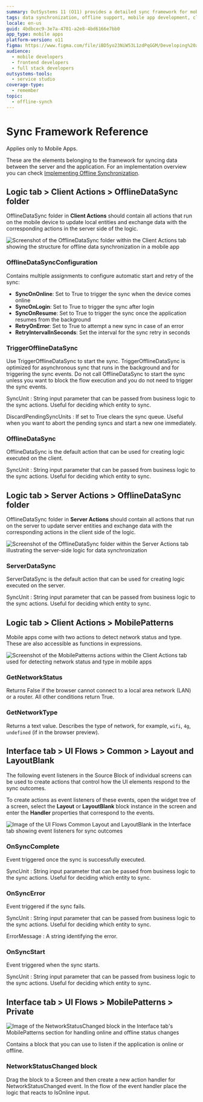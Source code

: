 ```yaml
---
summary: OutSystems 11 (O11) provides a detailed sync framework for mobile apps, covering data synchronization between client and server actions.
tags: data synchronization, offline support, mobile app development, client-server architecture, sync configuration
locale: en-us
guid: 4bdbcec9-3e7a-4701-a2e8-4bd6166e7bb0
app_type: mobile apps
platform-version: o11
figma: https://www.figma.com/file/iBD5yo23NiW53L1zdPqGGM/Developing%20an%20Application?node-id=174:43
audience:
  - mobile developers
  - frontend developers
  - full stack developers
outsystems-tools:
  - service studio
coverage-type:
  - remember
topic:
  - offline-synch
---
```


# Sync Framework Reference

<div class="info" markdown="1">

Applies only to Mobile Apps.

</div>

These are the elements belonging to the framework for syncing data between the server and the application. For an implementation overview you can check [Implementing Offline Synchronization](<sync-implement.md>).

## Logic tab > Client Actions > OfflineDataSync folder

OfflineDataSync folder in **Client Actions** should contain all actions that run on the mobile device to update local entities and exchange data with the corresponding actions in the server side of the logic.

![Screenshot of the OfflineDataSync folder within the Client Actions tab showing the structure for offline data synchronization in a mobile app](images/sync-logic-client-offlinedatasync.png "OfflineDataSync Folder in Client Actions")

### OfflineDataSyncConfiguration

Contains multiple assignments to configure automatic start and retry of the sync:

* **SyncOnOnline**: Set to True to trigger the sync when the device comes online
* **SyncOnLogin**: Set to True to trigger the sync after login
* **SyncOnResume**: Set to True to trigger the sync once the application resumes from the background
* **RetryOnError**: Set to True to attempt a new sync in case of an error
* **RetryIntervalInSeconds**: Set the interval for the sync retry in seconds

### TriggerOfflineDataSync

Use TriggerOfflineDataSync to start the sync. TriggerOfflineDataSync is optimized for asynchronous sync that runs in the background and for triggering the sync events. Do not call OfflineDataSync to start the sync unless you want to block the flow execution and you do not need to trigger the sync events.

SyncUnit
:   String input parameter that can be passed from business logic to the sync actions. Useful for deciding which entity to sync.

DiscardPendingSyncUnits
:   If set to True clears the sync queue. Useful when you want to abort the pending syncs and start a new one immediately.

### OfflineDataSync

OfflineDataSync is the default action that can be used for creating logic executed on the client.

SyncUnit
:   String input parameter that can be passed from business logic to the sync actions. Useful for deciding which entity to sync.

## Logic tab > Server Actions > OfflineDataSync folder

OfflineDataSync folder in **Server Actions** should contain all actions that run on the server to update server entities and exchange data with the corresponding actions in the client side of the logic.

![Screenshot of the OfflineDataSync folder within the Server Actions tab illustrating the server-side logic for data synchronization](images/sync-logic-server-offlinedatasync.png "OfflineDataSync Folder in Server Actions")

### ServerDataSync

ServerDataSync is the default action that can be used for creating logic executed on the server.

SyncUnit
:   String input parameter that can be passed from business logic to the sync actions. Useful for deciding which entity to sync.

## Logic tab > Client Actions > MobilePatterns

Mobile apps come with two actions to detect network status and type. These are also accessible as functions in expressions.

![Screenshot of the MobilePatterns actions within the Client Actions tab used for detecting network status and type in mobile apps](images/sync-logic-client-mobilepatterns.png "MobilePatterns in Client Actions")

### GetNetworkStatus

Returns False if the browser cannot connect to a local area network (LAN) or a router. All other conditions return True.

### GetNetworkType

Returns a text value. Describes the type of network, for example, `wifi`, `4g`, `undefined` (if in the browser preview).

## Interface tab > UI Flows > Common > Layout and LayoutBlank

The following event listeners in the Source Block of individual screens can be used to create actions that control how the UI elements respond to the sync outcomes.

To create actions as event listeners of these events, open the widget tree of a screen, select the **Layout** or **LayoutBlank** block instance in the screen and enter the **Handler** properties that correspond to the events.

![Image of the UI Flows Common Layout and LayoutBlank in the Interface tab showing event listeners for sync outcomes](images/sync-interface-screen-layout.png "UI Flows Common Layout")

### OnSyncComplete

Event triggered once the sync is successfully executed.

SyncUnit
:   String input parameter that can be passed from business logic to the sync actions. Useful for deciding which entity to sync.

### OnSyncError

Event triggered if the sync fails.

SyncUnit
:   String input parameter that can be passed from business logic to the sync actions. Useful for deciding which entity to sync.

ErrorMessage
:   A string identifying the error.

### OnSyncStart

Event triggered when the sync starts.

SyncUnit
:   String input parameter that can be passed from business logic to the sync actions. Useful for deciding which entity to sync.

## Interface tab > UI Flows > MobilePatterns > Private

![Image of the NetworkStatusChanged block in the Interface tab's MobilePatterns section for handling online and offline status changes](images/sync-interface-networkstatuschanged.png "NetworkStatusChanged Block")

Contains a block that you can use to listen if the application is online or offline.

### NetworkStatusChanged block

Drag the block to a Screen and then create a new action handler for NetworkStatusChanged event. In the flow of the event handler place the logic that reacts to IsOnline input.
